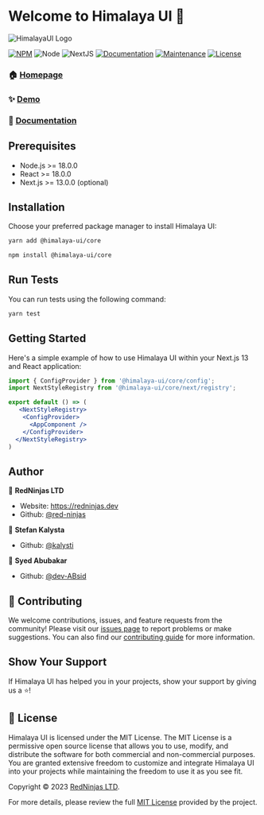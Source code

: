 # Welcome to Himalaya UI 👋

![HimalayaUI Logo](https://github.com/red-ninjas/himalaya-ui/blob/master/src/public/images/himalaya-banner-dark.png?raw=true)

[![NPM](https://img.shields.io/npm/v/@himalaya-ui/core.svg)](https://www.npmjs.com/package/@himalaya-ui/core)
![Node](https://img.shields.io/badge/node-%3E%3D18.0.0-blue.svg)
![NextJS](https://img.shields.io/badge/next-%3E%3D13.0.0-green.svg)
[![Documentation](https://img.shields.io/badge/documentation-yes-brightgreen.svg)](https://himalaya-ui.com)
[![Maintenance](https://img.shields.io/badge/Maintained%3F-yes-green.svg)](https://github.com/red-ninjas/himalaya-ui/graphs/commit-activity)
[![License](https://img.shields.io/github/license/red-ninjas/himalaya-ui)](https://github.com/red-ninjas/himalaya-ui/blob/master/LICENSE)

### 🏠 [Homepage](https://himalaya-ui.com)
### ✨ [Demo](https://github.com/red-ninjas/landing-page)
### 📘 [Documentation](https://himalaya-ui.com)


## Prerequisites

- Node.js >= 18.0.0
- React >= 18.0.0
- Next.js >= 13.0.0 (optional)

## Installation

Choose your preferred package manager to install Himalaya UI:

```sh
yarn add @himalaya-ui/core
```
```sh
npm install @himalaya-ui/core
```

## Run Tests

You can run tests using the following command:

```sh
yarn test
```

## Getting Started

Here's a simple example of how to use Himalaya UI within your Next.js 13 and React application:

```jsx
import { ConfigProvider } from '@himalaya-ui/core/config';
import NextStyleRegistry from '@himalaya-ui/core/next/registry';

export default () => (
   <NextStyleRegistry>
    <ConfigProvider>
      <AppComponent />
    </ConfigProvider>
  </NextStyleRegistry>
)
```

## Author

👤 **RedNinjas LTD**

* Website: https://redninjas.dev
* Github: [@red-ninjas](https://github.com/red-ninjas)

👤 **Stefan Kalysta**

* Github: [@kalysti](https://github.com/kalysti)

👤 **Syed Abubakar**

* Github: [@dev-ABsid](https://github.com/dev-ABsid)

## 🤝 Contributing

We welcome contributions, issues, and feature requests from the community! Please visit our [issues page](https://github.com/red-ninjas/himalaya-ui/issues) to report problems or make suggestions. You can also find our [contributing guide](https://github.com/red-ninjas/himalaya-ui/blob/master/CONTRIBUTING.md) for more information.

## Show Your Support

If Himalaya UI has helped you in your projects, show your support by giving us a ⭐️!

## 📝 License

Himalaya UI is licensed under the MIT License. The MIT License is a permissive open source license that allows you to use, modify, and distribute the software for both commercial and non-commercial purposes. You are granted extensive freedom to customize and integrate Himalaya UI into your projects while maintaining the freedom to use it as you see fit.

Copyright © 2023 [RedNinjas LTD](https://github.com/red-ninjas).

For more details, please review the full [MIT License](https://github.com/red-ninjas/himalaya-ui/blob/master/LICENSE) provided by the project.